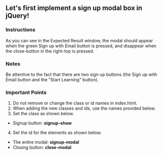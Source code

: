 

## Let's first implement a sign up modal box in jQuery!

### Instructions
As you can see in the Expected Result window, the modal should appear when the green Sign up with Email button is pressed, and disappear when the close-button in the right-top is pressed.

### Notes
Be attentive to the fact that there are two sign up buttons (the Sign up with Email button and the "Start Learning" button).

### Important Points
1. Do not remove or change the class or id names in index.html.
2. When adding the new classes and ids, use the names provided below.
3. Set the class as shown below.
- Signup button: **signup-show**
4. Set the id for the elements as shown below.
- The entire modal: **signup-modal** 
- Closing button: **close-modal**

